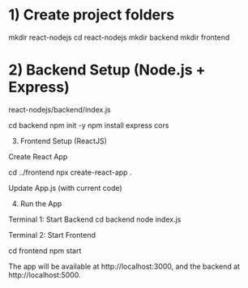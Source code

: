 # 1) Create project folders

mkdir react-nodejs
cd react-nodejs
mkdir backend
mkdir frontend

# 2) Backend Setup (Node.js + Express)

react-nodejs/backend/index.js

cd backend
npm init -y
npm install express cors

3. Frontend Setup (ReactJS)

Create React App

cd ../frontend
npx create-react-app .

Update App.js (with current code)

4. Run the App

Terminal 1: Start Backend
cd backend
node index.js

Terminal 2: Start Frontend

cd frontend
npm start

The app will be available at http://localhost:3000, and the backend at http://localhost:5000.